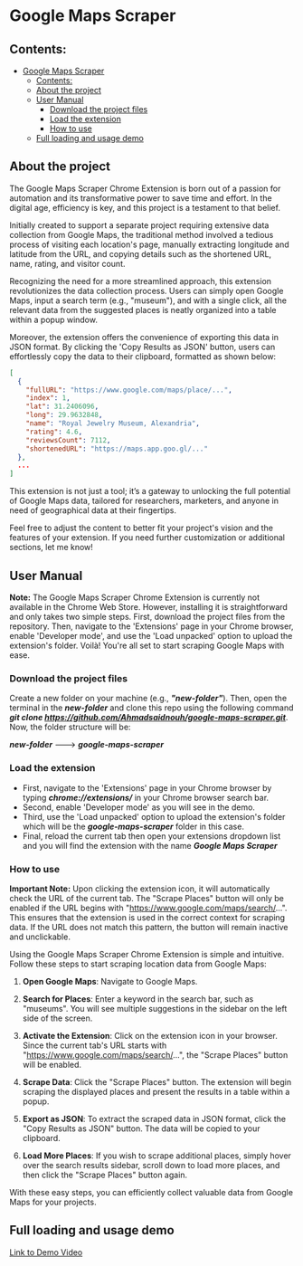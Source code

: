 # Google Maps Scraper

## Contents:

- [Google Maps Scraper](#google-maps-scraper)
  - [Contents:](#contents)
  - [About the project](#about-the-project)
  - [User Manual](#user-manual)
    - [Download the project files](#download-the-project-files)
    - [Load the extension](#load-the-extension)
    - [How to use](#how-to-use)
  - [Full loading and usage demo](#full-loading-and-usage-demo)


## About the project

The Google Maps Scraper Chrome Extension is born out of a passion for automation and its transformative power to save time and effort. In the digital age, efficiency is key, and this project is a testament to that belief.

Initially created to support a separate project requiring extensive data collection from Google Maps, the traditional method involved a tedious process of visiting each location's page, manually extracting longitude and latitude from the URL, and copying details such as the shortened URL, name, rating, and visitor count.

Recognizing the need for a more streamlined approach, this extension revolutionizes the data collection process. Users can simply open Google Maps, input a search term (e.g., "museum"), and with a single click, all the relevant data from the suggested places is neatly organized into a table within a popup window.

Moreover, the extension offers the convenience of exporting this data in JSON format. By clicking the 'Copy Results as JSON' button, users can effortlessly copy the data to their clipboard, formatted as shown below:

```json
[
  {
    "fullURL": "https://www.google.com/maps/place/...",
    "index": 1,
    "lat": 31.2406096,
    "long": 29.9632848,
    "name": "Royal Jewelry Museum, Alexandria",
    "rating": 4.6,
    "reviewsCount": 7112,
    "shortenedURL": "https://maps.app.goo.gl/..."
  },
  ...
]
```
This extension is not just a tool; it’s a gateway to unlocking the full potential of Google Maps data, tailored for researchers, marketers, and anyone in need of geographical data at their fingertips.

Feel free to adjust the content to better fit your project's vision and the features of your extension. If you need further customization or additional sections, let me know!

## User Manual

**Note:** The Google Maps Scraper Chrome Extension is currently not available in the Chrome Web Store. However, installing it is straightforward and only takes two simple steps. First, download the project files from the repository. Then, navigate to the 'Extensions' page in your Chrome browser, enable 'Developer mode', and use the 'Load unpacked' option to upload the extension's folder. Voilà! You're all set to start scraping Google Maps with ease.

### Download the project files

Create a new folder on your machine (e.g., ___"new-folder"___). Then, open the terminal in the ___new-folder___ and clone this repo using the following command ___git clone https://github.com/Ahmadsaidnouh/google-maps-scraper.git___. Now, the folder structure will be:

___new-folder___ --->  ___google-maps-scraper___

### Load the extension
- First, navigate to the 'Extensions' page in your Chrome browser by typing ___chrome://extensions/___ in your Chrome browser search bar.
- Second, enable 'Developer mode' as you will see in the demo.
- Third, use the 'Load unpacked' option to upload the extension's folder which will be the ___google-maps-scraper___ folder in this case.
- Final, reload the current tab then open your extensions dropdown list and you will find the extension with the name ***Google Maps Scraper***

### How to use
**Important Note:** Upon clicking the extension icon, it will automatically check the URL of the current tab. The "Scrape Places" button will only be enabled if the URL begins with "https://www.google.com/maps/search/...". This ensures that the extension is used in the correct context for scraping data. If the URL does not match this pattern, the button will remain inactive and unclickable.

Using the Google Maps Scraper Chrome Extension is simple and intuitive. Follow these steps to start scraping location data from Google Maps:

1. **Open Google Maps**: Navigate to Google Maps.

2. **Search for Places**: Enter a keyword in the search bar, such as "museums". You will see multiple suggestions in the sidebar on the left side of the screen.

3. **Activate the Extension**: Click on the extension icon in your browser. Since the current tab's URL starts with "https://www.google.com/maps/search/...", the "Scrape Places" button will be enabled.

4. **Scrape Data**: Click the "Scrape Places" button. The extension will begin scraping the displayed places and present the results in a table within a popup.

5. **Export as JSON**: To extract the scraped data in JSON format, click the "Copy Results as JSON" button. The data will be copied to your clipboard.

6. **Load More Places**: If you wish to scrape additional places, simply hover over the search results sidebar, scroll down to load more places, and then click the "Scrape Places" button again.

With these easy steps, you can efficiently collect valuable data from Google Maps for your projects.

## Full loading and usage demo
[Link to Demo Video](https://drive.google.com/file/d/11rVTxQwxdsV4R74o_F5JGMh2mLpEjM66/view?usp=sharing)
